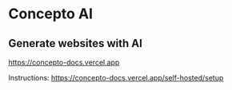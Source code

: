 <h1>Concepto AI</h1>

<h2>Generate websites with AI</h2>

<https://concepto-docs.vercel.app>

Instructions: <https://concepto-docs.vercel.app/self-hosted/setup>
